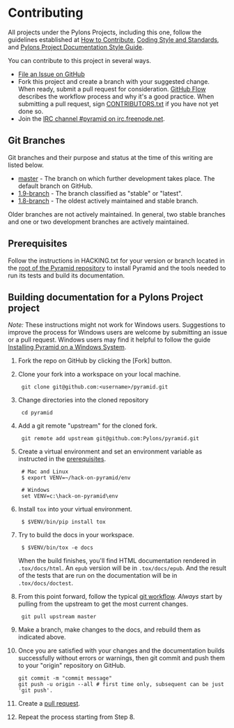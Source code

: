# Contributing

All projects under the Pylons Projects, including this one, follow the guidelines established at [How to Contribute](https://pylonsproject.org/community-how-to-contribute.html), [Coding Style and Standards](https://pylonsproject.org/community-coding-style-standards.html), and [Pylons Project Documentation Style Guide](https://docs.pylonsproject.org/projects/docs-style-guide/).

You can contribute to this project in several ways.

* [File an Issue on GitHub](https://github.com/Pylons/pyramid/issues)
* Fork this project and create a branch with your suggested change. When ready, submit a pull request for consideration. [GitHub Flow](https://guides.github.com/introduction/flow/index.html) describes the workflow process and why it's a good practice. When submitting a pull request, sign [CONTRIBUTORS.txt](https://github.com/Pylons/pyramid/blob/master/CONTRIBUTORS.txt) if you have not yet done so.
* Join the [IRC channel #pyramid on irc.freenode.net](https://webchat.freenode.net/?channels=pyramid).

## Git Branches

Git branches and their purpose and status at the time of this writing are listed below.

* [master](https://github.com/Pylons/pyramid/) - The branch on which further
  development takes place. The default branch on GitHub.
* [1.9-branch](https://github.com/Pylons/pyramid/tree/1.9-branch) - The branch
  classified as "stable" or "latest".
* [1.8-branch](https://github.com/Pylons/pyramid/tree/1.8-branch) - The oldest
  actively maintained and stable branch.

Older branches are not actively maintained. In general, two stable branches and
one or two development branches are actively maintained.

## Prerequisites

Follow the instructions in HACKING.txt for your version or branch located in
the [root of the Pyramid repository](https://github.com/Pylons/pyramid/) to
install Pyramid and the tools needed to run its tests and build its
documentation.

## Building documentation for a Pylons Project project

*Note:* These instructions might not work for Windows users. Suggestions to
improve the process for Windows users are welcome by submitting an issue or a
pull request. Windows users may find it helpful to follow the guide [Installing
Pyramid on a Windows
System](https://docs.pylonsproject.org/projects/pyramid/en/latest/narr/install.html#installing-pyramid-on-a-windows-system).

1.  Fork the repo on GitHub by clicking the [Fork] button.
2.  Clone your fork into a workspace on your local machine.

         git clone git@github.com:<username>/pyramid.git

3.  Change directories into the cloned repository

         cd pyramid

4.  Add a git remote "upstream" for the cloned fork.

         git remote add upstream git@github.com:Pylons/pyramid.git

5.  Create a virtual environment and set an environment variable as instructed in the
    [prerequisites](https://github.com/Pylons/pyramid/blob/master/HACKING.txt#L55-L58).

         # Mac and Linux
         $ export VENV=~/hack-on-pyramid/env

         # Windows
         set VENV=c:\hack-on-pyramid\env

6.  Install `tox` into your virtual environment.

         $ $VENV/bin/pip install tox

7.  Try to build the docs in your workspace.

         $ $VENV/bin/tox -e docs

     When the build finishes, you'll find HTML documentation rendered in
     `.tox/docs/html`. An `epub` version will be in `.tox/docs/epub`. And the
     result of the tests that are run on the documentation will be in
     `.tox/docs/doctest`.

8.  From this point forward, follow the typical [git
    workflow](https://help.github.com/articles/what-is-a-good-git-workflow/).
    *Always* start by pulling from the upstream to get the most current changes.

         git pull upstream master

9.  Make a branch, make changes to the docs, and rebuild them as indicated above.

10.  Once you are satisfied with your changes and the documentation builds
     successfully without errors or warnings, then git commit and push them to
     your "origin" repository on GitHub.

         git commit -m "commit message"
         git push -u origin --all # first time only, subsequent can be just 'git push'.

11.  Create a [pull request](https://help.github.com/articles/using-pull-requests/).

12.  Repeat the process starting from Step 8.
